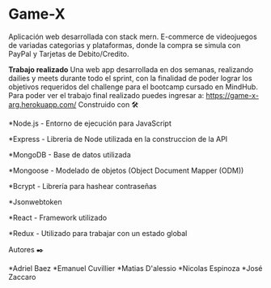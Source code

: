 # **Game-X**

Aplicación web desarrollada con stack mern. E-commerce de videojuegos de variadas categorias y plataformas, donde la compra se simula con PayPal y Tarjetas de Debito/Credito.

**Trabajo realizado**
Una web app desarrollada en dos semanas, realizando dailies y meets durante todo el sprint, con la finalidad de poder lograr los objetivos requeridos del challenge para el bootcamp cursado en MindHub.
Para poder ver el trabajo final realizado puedes ingresar a: https://game-x-arg.herokuapp.com/
Construido con 🛠️

*Node.js - Entorno de ejecución para JavaScript

*Express - Libreria de Node utilizada en la construccion de la API

*MongoDB - Base de datos utilizada

*Mongoose - Modelado de objetos (Object Document Mapper (ODM))

*Bcrypt - Librería para hashear contraseñas

*Jsonwebtoken

*React - Framework utilizado

*Redux - Utilizado para trabajar con un estado global

Autores ✒️

*Adriel Baez
*Emanuel Cuvillier
*Matias D'alessio
*Nicolas Espinoza
*José Zaccaro
